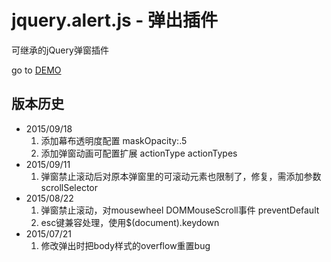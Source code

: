 jquery.alert.js - 弹出插件
====
可继承的jQuery弹窗插件

go to [DEMO](http://dmnote.uinav.cn/codemanager.php?a=list&id=37) 


## 版本历史
* 2015/09/18
    1. 添加幕布透明度配置 maskOpacity:.5
    2. 添加弹窗动画可配置扩展 actionType actionTypes
* 2015/09/11
    1. 弹窗禁止滚动后对原本弹窗里的可滚动元素也限制了，修复，需添加参数 scrollSelector
* 2015/08/22
    1. 弹窗禁止滚动，对mousewheel DOMMouseScroll事件 preventDefault
    2. esc键兼容处理，使用$(document).keydown
* 2015/07/21
    1. 修改弹出时把body样式的overflow重置bug